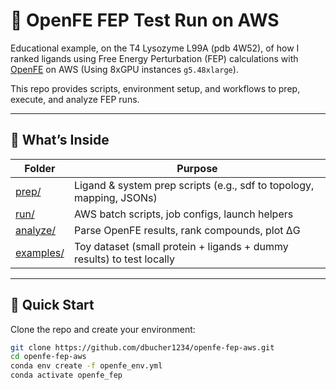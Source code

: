 # 🔬 OpenFE FEP Test Run on AWS

Educational example, on the T4 Lysozyme L99A (pdb 4W52), of how I ranked ligands using Free Energy Perturbation (FEP) calculations with [OpenFE](https://github.com/OpenFreeEnergy/openfe) on AWS (Using 8xGPU instances `g5.48xlarge`).  

This repo provides scripts, environment setup, and workflows to prep, execute, and analyze FEP runs.

---

## 📁 What’s Inside

| Folder | Purpose |
|--------|---------|
| [prep/](prep)         | Ligand & system prep scripts (e.g., sdf to topology, mapping, JSONs) |
| [run/](run)           | AWS batch scripts, job configs, launch helpers |
| [analyze/](analyze)   | Parse OpenFE results, rank compounds, plot ΔG |
| [examples/](examples) | Toy dataset (small protein + ligands + dummy results) to test locally |

---

## 🚀 Quick Start

Clone the repo and create your environment:

```bash
git clone https://github.com/dbucher1234/openfe-fep-aws.git
cd openfe-fep-aws
conda env create -f openfe_env.yml
conda activate openfe_fep
